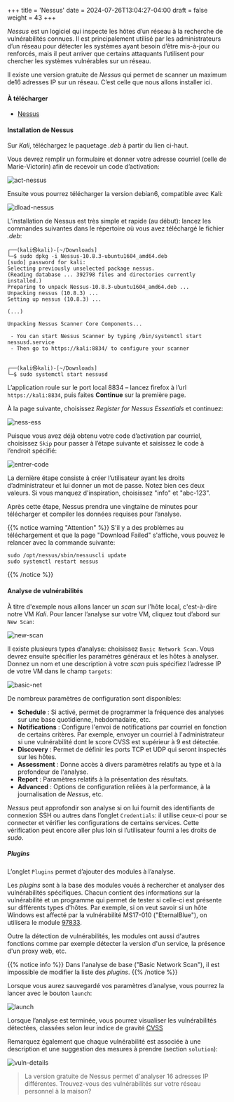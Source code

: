 +++
title = 'Nessus'
date = 2024-07-26T13:04:27-04:00
draft = false
weight = 43
+++



_Nessus_ est un logiciel qui inspecte les hôtes d’un réseau à la recherche de vulnérabilités connues. Il est principalement utilisé par les administrateurs d’un réseau pour détecter les systèmes ayant besoin d’être mis-à-jour ou renforcés, mais il peut arriver que certains attaquants l’utilisent pour chercher les systèmes vulnérables sur un réseau.

Il existe une version gratuite de _Nessus_ qui permet de scanner un maximum de16 adresses IP sur un réseau. C’est celle que nous allons installer ici.

#### À télécharger

+ [Nessus](https://fr.tenable.com/products/nessus/nessus-essentials)

<!-- + [Metasploitable 3 (Accès VPN Maisonneuve)](http://10.70.183.96/VM/Metasploitable3-ub1404.ova)

#### Installation de Metasploitable 3

Ouvrez le fichier `Metasploitable3-ub1404.ova` dans VMWare Workstation. Les identifiants de connexion sont **_vagrant/vagrant_**.
-->

#### Installation de Nessus

Sur _Kali_, téléchargez le paquetage _.deb_ à partir du lien ci-haut. 

Vous devrez remplir un formulaire et donner votre adresse courriel (celle de Marie-Victorin) afin de recevoir un code d’activation:

![act-nessus](/420-513/images/act-nessus.png?classes=border,shadow)

Ensuite vous pourrez télécharger la version debian6, compatible avec Kali:

![dload-nessus](/420-513/images/dload-nessus.png?classes=border,shadow)

L’installation de Nessus est très simple et rapide (au début): lancez les commandes suivantes dans le répertoire où vous avez téléchargé le fichier _.deb_: 

```
┌──(kali㉿kali)-[~/Downloads]
└─$ sudo dpkg -i Nessus-10.8.3-ubuntu1604_amd64.deb 
[sudo] password for kali: 
Selecting previously unselected package nessus.
(Reading database ... 392798 files and directories currently installed.)
Preparing to unpack Nessus-10.8.3-ubuntu1604_amd64.deb ...
Unpacking nessus (10.8.3) ...
Setting up nessus (10.8.3) ...

(...)

Unpacking Nessus Scanner Core Components...

 - You can start Nessus Scanner by typing /bin/systemctl start nessusd.service
 - Then go to https://kali:8834/ to configure your scanner

                                                                                                                             
┌──(kali㉿kali)-[~/Downloads]
└─$ sudo systemctl start nessusd   
```

L’application roule sur le port local 8834 – lancez firefox à l’url `https://kali:8834`, puis faites **Continue** sur la première page.

À la page suivante, choisissez _Register for Nessus Essentials_ et continuez:

![ness-ess](/420-513/images/ness-ess.png?classes=border,shadow)

Puisque vous avez déjà obtenu votre code d’activation par courriel, choisissez `Skip` pour passer à l’étape suivante et saisissez le code à l’endroit spécifié:

![entrer-code](/420-513/images/entrer-code.png?classes=border,shadow)    

La dernière étape consiste à créer l’utilisateur ayant les droits d’administrateur et lui donner un mot de passe. Notez bien ces deux valeurs. Si vous manquez d'inspiration, choisissez "info" et "abc-123".  

Après cette étape, Nessus prendra une vingtaine de minutes pour télécharger et compiler les données requises pour l’analyse.

{{% notice warning "Attention" %}}
S'il y a des problèmes au téléchargement et que la page "Download Failed" s'affiche, vous pouvez le relancer avec la commande suivante:
```
sudo /opt/nessus/sbin/nessuscli update
sudo systemctl restart nessus
```
{{% /notice %}}


#### Analyse de vulnérabilités

À titre d'exemple nous allons lancer un _scan_ sur l'hôte local, c'est-à-dire notre VM _Kali_. Pour lancer l’analyse sur votre VM, cliquez tout d’abord sur `New Scan`:

![new-scan](/420-513/images/newscan.png?classes=border,shadow)

Il existe plusieurs types d’analyse: choisissez `Basic Network Scan`. Vous devrez ensuite spécifier les paramètres généraux et les hôtes à analyser. Donnez un nom et une description à votre _scan_ puis spécifiez l’adresse IP de votre VM dans le champ `targets`: 

![basic-net](/420-513/images/basic-net.png?classes=border,shadow)

De nombreux paramètres de configuration sont disponibles:
+ **Schedule** : Si activé, permet de programmer la fréquence des analyses sur une base quotidienne, hebdomadaire, etc.
+ **Notifications** : Configure l'envoi de notifications par courriel en fonction de certains critères. Par exemple, envoyer un courriel à l'administrateur si une vulnérabilité dont le score CVSS est supérieur à 9 est détectée.
+ **Discovery** : Permet de définir les ports TCP et UDP qui seront inspectés sur les hôtes.
+ **Assessment** : Donne accès à divers paramètres relatifs au type et à la profondeur de l'analyse.
+ **Report** : Paramètres relatifs à la présentation des résultats.
+ **Advanced** : Options de configuration reliées à la performance, à la journalisation de _Nessus_, etc.

_Nessus_ peut approfondir son analyse si on lui fournit des identifiants de connexion SSH ou autres dans l’onglet `Credentials`: il utilise ceux-ci pour se connecter et vérifier les configurations de certains services. Cette vérification peut encore aller plus loin si l’utilisateur fourni a les droits de _sudo_. 

##### _Plugins_

L’onglet `Plugins` permet d’ajouter des modules à l’analyse. 

Les _plugins_ sont à la base des modules voués à rechercher et analyser des vulnérabilités spécifiques. Chacun contient des informations sur la vulnérabilité et un programme qui permet de tester si celle-ci est présente sur différents types d'hôtes. Par exemple, si on veut savoir si un hôte Windows est affecté par la vulnérabilité MS17-010 ("EternalBlue"), on utilisera le module [97833](https://www.tenable.com/plugins/nessus/97833).

Outre la détection de vulnérabilités, les modules ont aussi d'autres fonctions comme par exemple détecter la version d'un service, la présence d'un proxy web, etc.

{{% notice info %}}
Dans l'analyse de base ("Basic Network Scan"), il est impossible de modifier la liste des _plugins_.
{{% /notice %}}

Lorsque vous aurez sauvegardé vos paramètres d’analyse, vous pourrez la lancer avec le bouton `launch`:

![launch](/420-513/images/launch.png?classes=border,shadow)

Lorsque l’analyse est terminée, vous pourrez visualiser les vulnérabilités détectées, classées selon leur indice de gravité [CVSS](https://en.wikipedia.org/wiki/Common_Vulnerability_Scoring_System)

Remarquez également que chaque vulnérabilité est associée à une description et une suggestion des mesures à prendre (section `solution`):

![vuln-details](/420-513/images/vuln-details.png?classes=border,shadow)


> La version gratuite de Nessus permet d'analyser 16 adresses IP différentes. Trouvez-vous des vulnérabilités sur votre réseau personnel à la maison?
